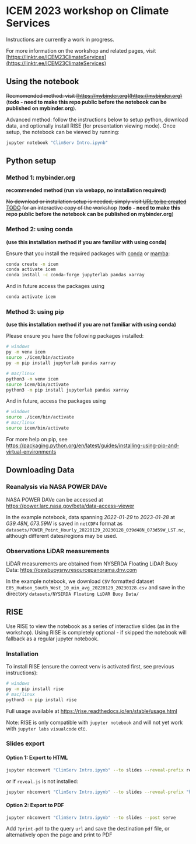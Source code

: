 # ICEM 2023 workshop on Climate Services

Instructions are currently a work in progress.

For more information on the workshop and related pages, visit [https://linktr.ee/ICEM23ClimateServices](https://linktr.ee/ICEM23ClimateServices)

## Using the notebook

~~Recmomended method: visit [https://mybinder.org](https://mybinder.org)~~ (**todo - need to make this repo public before the notebook can be published on mybinder.org**).

Advanced method: follow the instructions below to setup python, download data, and optionally install RISE (for presentation viewing mode). Once setup, the notebook can be viewed by running:

```sh
jupyter notebook "ClimServ Intro.ipynb"
```

## Python setup

### Method 1: mybinder.org

**recommended method (run via webapp, no installation required)**

~~No download or installation setup is needed, simply visit [URL to be created TODO](https://example.org) for an interactive copy of the workshop~~ (**todo - need to make this repo public before the notebook can be published on mybinder.org**)

### Method 2: using conda

**(use this installation method if you are familiar with using conda)**

Ensure that you install the required packages with [conda](https://docs.conda.io/en/latest) or [mamba](https://mamba.readthedocs.io/en/latest/user_guide/mamba.html):

```sh
conda create -n icem
conda activate icem
conda install -c conda-forge jupyterlab pandas xarray
```

And in future access the packages using

```sh
conda activate icem
```

### Method 3: using pip

**(use this installation method if you are not familiar with using conda)**

Please ensure you have the following packages installed:

```sh
# windows
py -m venv icem
source ./icem/bin/activate
py -m pip install jupyterlab pandas xarray

# mac/linux
python3 -m venv icem
source icem/bin/activate
python3 -m pip install jupyterlab pandas xarray
```

And in future, access the packages using

```sh
# windows
source ./icem/bin/activate
# mac/linux
source icem/bin/activate
```
For more help on pip, see https://packaging.python.org/en/latest/guides/installing-using-pip-and-virtual-environments


## Downloading Data

### Reanalysis via NASA POWER DAVe

NASA POWER DAVe can be accessed at https://power.larc.nasa.gov/beta/data-access-viewer

In the example notebook, data spanning *2022-01-29* to *2023-01-28* at *039.48N*, *073.59W* is saved in `netCDF4` format as `datasets/POWER_Point_Hourly_20220129_20230128_039d48N_073d59W_LST.nc`, although different dates/regions may be used.

### Observations LiDAR measurements

LiDAR measurements are obtained from NYSERDA Floating LiDAR Buoy Data:
https://oswbuoysny.resourcepanorama.dnv.com

In the example notebook, we download `CSV` formatted dataset `E05_Hudson_South_West_10_min_avg_20220129_20230128.csv` and save in the directory `datasets/NYSERDA Floating LiDAR Buoy Data/`

## RISE

Use RISE to view the notebook as a series of interactive slides (as in the workshop). Using RISE is completely optional - if skipped the notebook will fallback as a regular jupyter notebook.

### Installation

To install RISE (ensure the correct venv is activated first, see previous instructions):

```sh
# windows
py -m pip install rise
# mac/linux
python3 -m pip install rise
```

Full usage available at https://rise.readthedocs.io/en/stable/usage.html

Note: RISE is only compatible with `jupyter notebook` and will not yet work with `jupyter labs` `visualcode` etc.

### Slides export

#### Option 1: Export to HTML

```sh
jupyter nbconvert "ClimServ Intro.ipynb" --to slides --reveal-prefix reveal.js
```

or if `reveal.js` is not installed:

```sh
jupyter nbconvert "ClimServ Intro.ipynb" --to slides --reveal-prefix "http://cdnjs.cloudflare.com/ajax/libs/reveal.js/3.3.0"
```

#### Option 2: Export to PDF

```sh
jupyter nbconvert "ClimServ Intro.ipynb" --to slides --post serve
```

Add `?print-pdf` to the query `url` and save the destination `pdf` file, or alternatively open the page and print to PDF
